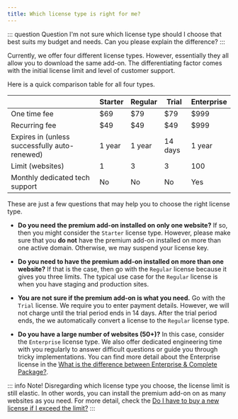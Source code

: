 ```yaml
---
title: Which license type is right for me?
---
```


::: question Question
I'm not sure which license type should I choose that best suits my budget and needs. Can you please explain the difference?
:::

Currently, we offer four different license types. However, essentially they all allow you to download the same add-on. The differentiating factor comes with the initial license limit and level of customer support.

Here is a quick comparison table for all four types.

| &nbsp; | Starter | Regular | Trial | Enterprise |
| ------ | ------- | ------- | ----- | ---------- |
| One time fee | $69 | $79 | $79 | $999 |
| Recurring fee | $49 | $49 | $49 | $999 |
| Expires in (unless successfully auto-renewed) | 1 year | 1 year | 14 days | 1 year |
| Limit (websites) | 1 | 3 | 3 | 100 |
| Monthly dedicated tech support | No | No | No | Yes |

These are just a few questions that may help you to choose the right license type.

- **Do you need the premium add-on installed on only one website?** If so, then you might consider the `Starter` license type. However, please make sure that you **do not** have the premium add-on installed on more than one active domain. Otherwise, we may suspend your license key.

- **Do you need to have the premium add-on installed on more than one website?** If that is the case, then go with the `Regular` license because it gives you three limits. The typical use case for the `Regular` license is when you have staging and production sites.

- **You are not sure if the premium add-on is what you need.** Go with the `Trial` license. We require you to enter payment details. However, we will not charge until the trial period ends in 14 days. After the trial period ends, the we automatically convert a license to the `Regular` license type.

- **Do you have a large number of websites (50+)?** In this case, consider the `Enterprise` license type. We also offer dedicated engineering time with you regularly to answer difficult questions or guide you through tricky implementations. You can find more detail about the Enterprise license in the [What is the difference between Enterprise & Complete Package?](/question/aam-premium/enterprise-vs-complete-package).

::: info Note!
Disregarding which license type you choose, the license limit is still elastic. In other words, you can install the premium add-on on as many websites as you need. For more detail, check the [Do I have to buy a new license if I exceed the limit?](/question/licensing/exceeded-license-limit)
:::